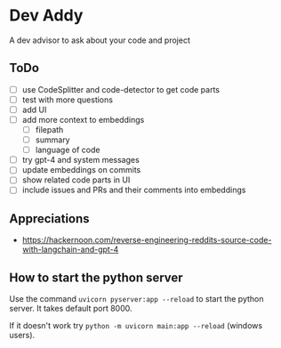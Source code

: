# Dev Addy

A dev advisor to ask about your code and project

## ToDo

- [ ] use CodeSplitter and code-detector to get code parts
- [ ] test with more questions
- [ ] add UI
- [ ] add more context to embeddings
  - [ ] filepath
  - [ ] summary
  - [ ] language of code
- [ ] try gpt-4 and system messages
- [ ] update embeddings on commits
- [ ] show related code parts in UI
- [ ] include issues and PRs and their comments into embeddings

## Appreciations

- https://hackernoon.com/reverse-engineering-reddits-source-code-with-langchain-and-gpt-4

## How to start the python server

Use the command `uvicorn pyserver:app --reload` to start the python server. It takes default port 8000.

If it doesn't work try `python -m uvicorn main:app --reload` (windows users).
